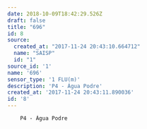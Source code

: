 ```yaml
---
date: 2018-10-09T18:42:29.526Z
draft: false
title: "696"
id: 8
source:
  created_at: "2017-11-24 20:43:10.664712"
  name: "SAISP"
  id: "1"
source_id: '1'
name: '696'
sensor_type: '1 FLU(m)'
description: 'P4 - Água Podre'
created_at: '2017-11-24 20:43:11.890036'
id: '8'
---
```

		P4 - Água Podre